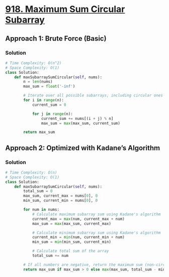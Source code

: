 # [918. Maximum Sum Circular Subarray](https://leetcode.com/problems/maximum-sum-circular-subarray/)

## Approach 1: Brute Force (Basic)

### Solution
```python
# Time Complexity: O(n^2)
# Space Complexity: O(1)
class Solution:
    def maxSubarraySumCircular(self, nums):
        n = len(nums)
        max_sum = float('-inf')

        # Iterate over all possible subarrays, including circular ones
        for i in range(n):
            current_sum = 0

            for j in range(n):
                current_sum += nums[(i + j) % n]
                max_sum = max(max_sum, current_sum)

        return max_sum
```

## Approach 2: Optimized with Kadane’s Algorithm

### Solution
```python
# Time Complexity: O(n)
# Space Complexity: O(1)
class Solution:
    def maxSubarraySumCircular(self, nums):
        total_sum = 0
        max_sum, current_max = nums[0], 0
        min_sum, current_min = nums[0], 0

        for num in nums:
            # Calculate maximum subarray sum using Kadane's algorithm
            current_max = max(num, current_max + num)
            max_sum = max(max_sum, current_max)

            # Calculate minimum subarray sum using Kadane's algorithm
            current_min = min(num, current_min + num)
            min_sum = min(min_sum, current_min)

            # Calculate total sum of the array
            total_sum += num

        # If all numbers are negative, return the maximum sum (non-circular)
        return max_sum if max_sum > 0 else max(max_sum, total_sum - min_sum)
```

